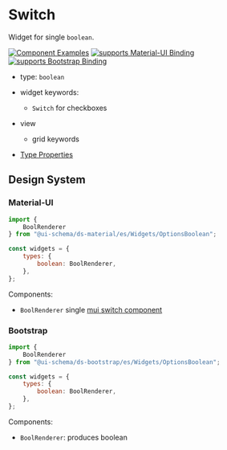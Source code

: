 # Switch

Widget for single `boolean`.

[![Component Examples](https://img.shields.io/badge/Examples-green?labelColor=1d3d39&color=1a6754&logoColor=ffffff&style=flat-square&logo=plex)](#demo-editor) [![supports Material-UI Binding](https://img.shields.io/badge/Material-green?labelColor=1a237e&color=0d47a1&logoColor=ffffff&style=flat-square&logo=material-ui)](#material-ui) [![supports Bootstrap Binding](https://img.shields.io/badge/Bootstrap-green?labelColor=3C2B57&color=563D7C&logoColor=ffffff&style=flat-square&logo=bootstrap)](#bootstrap)

- type: `boolean`
- widget keywords:
    - `Switch` for checkboxes
- view
    - grid keywords

- [Type Properties](/docs/schema#type-boolean)

## Design System

### Material-UI

```js
import {
    BoolRenderer
} from "@ui-schema/ds-material/es/Widgets/OptionsBoolean";

const widgets = {
    types: {
        boolean: BoolRenderer,
    },
};
```

Components:

- `BoolRenderer` single [mui switch component](https://material-ui.com/components/switches#switches-with-formcontrollabel)

### Bootstrap

```js
import {
    BoolRenderer
} from "@ui-schema/ds-bootstrap/es/Widgets/OptionsBoolean";

const widgets = {
    types: {
        boolean: BoolRenderer,
    },
};
```

Components:

- `BoolRenderer`: produces boolean 
